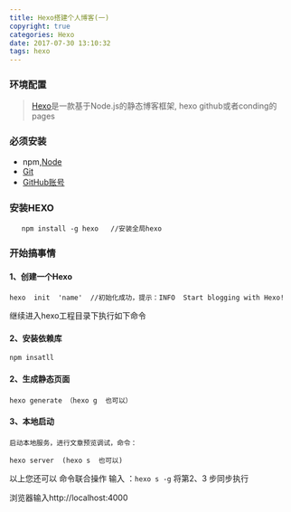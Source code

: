 ```yaml
---
title: Hexo搭建个人博客(一)
copyright: true
categories: Hexo
date: 2017-07-30 13:10:32
tags: hexo
---
```


### 环境配置
>[Hexo](https://github.com/hexojs/hexo)是一款基于Node.js的静态博客框架, hexo github或者conding的pages

### 必须安装
  + npm,[Node](https://nodejs.org/en/)  
  + [Git]()  
  + [GitHub账号](https://github.com)  

### 安装HEXO
 ```
    npm install -g hexo   //安装全局hexo
 ```
<!-- more -->
### 开始搞事情
####  1、创建一个Hexo
```
hexo  init  'name'  //初始化成功，提示：INFO  Start blogging with Hexo!  
``` 
 继续进入hexo工程目录下执行如下命令 

####  2、安装依赖库
``` 
npm insatll
```
####  2、生成静态页面
```
hexo generate （hexo g  也可以）   
```
#### 3、本地启动
    启动本地服务，进行文章预览调试，命令：
```
hexo server  (hexo s  也可以)
```
以上您还可以 命令联合操作 输入 ：` hexo s -g ` 将第2、3 步同步执行

浏览器输入http://localhost:4000 
